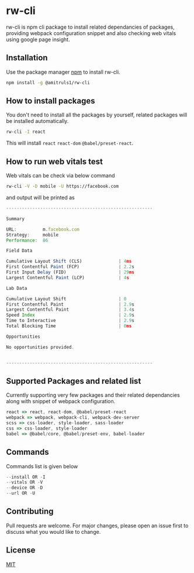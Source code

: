 # rw-cli

rw-cli is npm cli package to install related dependancies of packages, providing webpack configuration snippet and also checking web vitals using google page insight.

## Installation

Use the package manager [npm](https://www.npmjs.com/package/@amitruls1/rw-cli) to install rw-cli.

```bash
npm install -g @amitruls1/rw-cli
```

## How to install packages

You don't need to install all the packages by yourself, related packages will be installed automatically.

```bash
rw-cli -I react
```

This will install `react` `react-dom` `@babel/preset-react`.

## How to run web vitals test

Web vitals can be check via below command

```bash
rw-cli -V -D mobile -U https://facebook.com
```

and output will be printed as

```js
--------------------------------------------------------

Summary

URL:          m.facebook.com
Strategy:     mobile
Performance:  86

Field Data

Cumulative Layout Shift (CLS)              | 4ms
First Contentful Paint (FCP)               | 2.2s
First Input Delay (FID)                    | 29ms
Largest Contentful Paint (LCP)             | 4s

Lab Data

Cumulative Layout Shift                    | 0
First Contentful Paint                     | 2.9s
Largest Contentful Paint                   | 3.4s
Speed Index                                | 2.9s
Time to Interactive                        | 2.9s
Total Blocking Time                        | 0ms

Opportunities

No opportunities provided.


--------------------------------------------------------
```

## Supported Packages and related list

Currently supporting very few packages and their related dependancies along with snippet of webpack configuration.

```js
react => react, react-dom, @babel/preset-react
webpack => webpack, webpack-cli, webpack-dev-server
scss => css-loader, style-loader, sass-loader
css => css-loader, style-loader
babel => @babel/core, @babel/preset-env, babel-loader
```

## Commands

Commands list is given below

```js
--install OR -I
--vitals OR -V
--device OR -D
--url OR -U
```

## Contributing

Pull requests are welcome. For major changes, please open an issue first to discuss what you would like to change.

## License

[MIT](https://choosealicense.com/licenses/mit/)
